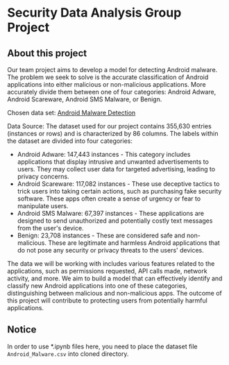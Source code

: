 # Security Data Analysis Group Project

## About this project

Our team project aims to develop a model for detecting Android malware. The problem we seek to solve is the accurate classification of Android applications into either malicious or non-malicious applications. More accurately divide them between one of four categories: Android Adware, Android Scareware, Android SMS Malware, or Benign. 

Chosen data set: [Android Malware Detection](https://www.kaggle.com/datasets/subhajournal/android-malware-detection)

Data Source:
The dataset used for our project contains 355,630 entries (instances or rows) and is characterized by 86 columns. The labels within the dataset are divided into four categories:

- Android Adware: 147,443 instances - This category includes applications that display intrusive and unwanted advertisements to users. They may collect user data for targeted advertising, leading to privacy concerns.
- Android Scareware: 117,082 instances - These use deceptive tactics to trick users into taking certain actions, such as purchasing fake security software. These apps often create a sense of urgency or fear to manipulate users.
- Android SMS Malware: 67,397 instances - These applications are designed to send unauthorized and potentially costly text messages from the user's device. 
- Benign: 23,708 instances - These are considered safe and non-malicious. These are legitimate and harmless Android applications that do not pose any security or privacy threats to the users' devices.

The data we will be working with includes various features related to the applications, such as permissions requested, API calls made, network activity, and more. We aim to build a model that can effectively identify and classify new Android applications into one of these categories, distinguishing between malicious and non-malicious apps. The outcome of this project will contribute to protecting users from potentially harmful applications.

## Notice
In order to use *.ipynb files here, you need to place the dataset file ```Android_Malware.csv``` into cloned directory.
